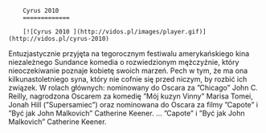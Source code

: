 
        Cyrus 2010 
        =============
        
        [![Cyrus 2010 ](http://vidos.pl/images/player.gif)](http://vidos.pl/cyrus-2010)
        
        
 Entuzjastycznie przyjęta na tegorocznym festiwalu amerykańskiego kina niezależnego Sundance komedia o rozwiedzionym mężczyźnie, który nieoczekiwanie poznaje kobietę swoich marzeń. Pech w tym, że ma ona kilkunastoletniego syna, który nie cofnie się przed niczym, by rozbić ich związek. W rolach głównych: nominowany do Oscara za ”Chicago” John C. Reilly, nagrodzona Oscarem za komedię ”Mój kuzyn Vinny” Marisa Tomei, Jonah Hill (”Supersamiec”) oraz nominowana do Oscara za filmy ”Capote” i ”Być jak John Malkovich” Catherine Keener.  ... ”Capote” i ”Być jak John Malkovich” Catherine Keener.
    